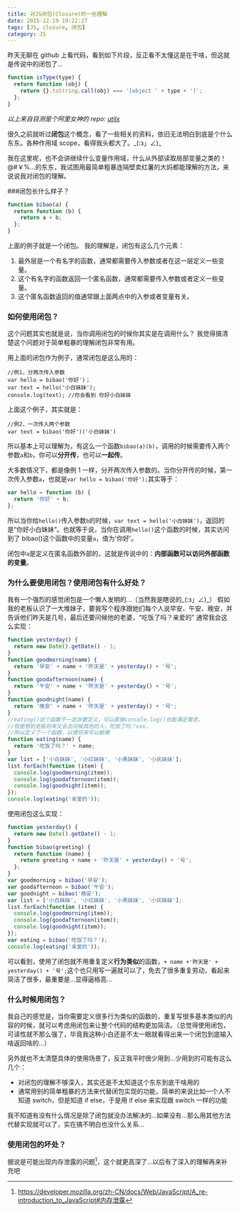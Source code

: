 ```yaml
---
title: 对JS闭包(Closure)的一些理解
date: 2015-12-19 19:22:27
tags: [JS, closure, 闭包]
category: JS
---
```


昨天无聊在 github 上看代码，看到如下片段，反正看不太懂这是在干啥，但这就是传说中的闭包了…

```js
function isType(type) {
  return function (obj) {
    return {}.toString.call(obj) === '[object ' + type + ']';
  };
}
```

_以上来自目测是个阿里女神的 repo: [utilx](https://github.com/fool2fish/utilx/blob/master/lib/index.js)_

很久之前就听过**闭包**这个概念，看了一些相关的资料，依旧无法明白到底是个什么东东。各种作用域 scope，看得我头都大了。\_(:з」∠)\_

我在这里呢，也不会讲继续什么变量作用域，什么从外部读取局部变量之类的！@#￥%…的东东，我试图用最简单粗暴连隔壁卖红薯的大妈都能理解的方法，来说说我对闭包的理解。

###闭包长什么样子？

```js
function bibao(a) {
  return function (b) {
    return a + b;
  };
}
```

上面的例子就是一个闭包。
我的理解是，闭包有这么几个元素：

1. 最外层是一个有名字的函数，通常都需要传入参数或者在这一层定义一些变量。
2. 这个有名字的函数返回一个匿名函数，通常都需要传入参数或者定义一些变量。
3. 这个匿名函数返回的值通常跟上面两点中的入参或者变量有关。

### 如何使用闭包？

这个问题其实也就是说，当你调用闭包的时候你其实是在调用什么？
我觉得搞清楚这个问题对于简单粗暴的理解闭包非常有用。

用上面的闭包作为例子，通常闭包是这么用的：

```
//例1，分两次传入参数
var hello = bibao('你好')；
var text = hello('小白妹妹');
console.log(text); //你会看到 你好小白妹妹
```

上面这个例子，其实就是：

```
//例2，一次传入两个参数
var text = bibao('你好')('小白妹妹')
```

所以基本上可以理解为，有这么一个函数`bibao(a)(b)`，调用的时候需要传入两个参数`a`和`b`，你可以**分开传**，也可以**一起传**。

大多数情况下，都是像例 1 一样，分开两次传入参数的。当你分开传的时候，第一次传入参数`a`，也就是`var hello = bibao('你好');`其实等于：

```js
var hello = function (b) {
  return '你好' + b;
};
```

所以当你给`hello()`传入参数`b`的时候，`var text = hello('小白妹妹')`，返回的是“你好小白妹妹”。也就等于说，当你在调用`hello()`这个函数的时候，其实访问到了 bibao()这个函数中的变量`a`，值为'你好'。

闭包中`a`是定义在匿名函数外部的，这就是传说中的：**内部函数可以访问外部函数的变量**。

### 为什么要使用闭包？使用闭包有什么好处？

我有一个强烈的感觉闭包是一个懒人发明的…（当然我是瞎说的\_(:з」∠)\_）
假如我的老板认识了一大堆妹子，要我写个程序跟她们每个人说早安、午安、晚安，并告诉他们昨天是几号，最后还要问候他的老婆，“吃饭了吗？亲爱的”
通常我会这么实现：

```js
function yesterday() {
  return new Date().getDate() - 1;
}
function goodmorning(name) {
  return '早安' + name + '昨天是' + yesterday() + '号';
}
function goodafternoon(name) {
  return '午安' + name + '昨天是' + yesterday() + '号';
}
function goodnight(name) {
  return '晚安' + name + '昨天是' + yesterday() + '号';
}
//eating()这个函数不一定非要定义，可以直接console.log()也能满足需求，
//但是想到老板将来又会去问候其他的人，吃饭了吗？xxx，
//所以定义了一个函数，以便将来可以偷懒
function eating(name) {
  return '吃饭了吗？' + name;
}
var list = ['小白妹妹', '小红妹妹', '小黑妹妹', '小灰妹妹'];
list.forEach(function (item) {
  console.log(goodmorning(item));
  console.log(goodafternoon(item));
  console.log(goodnight(item));
});
console.log(eating('亲爱的'));
```

使用闭包这么实现：

```js
function yesterday() {
  return new Date().getDate() - 1;
}
function bibao(greeting) {
  return function (name) {
    return greeting + name + '昨天是' + yesterday() + '号';
  };
}
var goodmorning = bibao('早安');
var goodafternoon = bibao('午安');
var goodnight = bibao('晚安');
var list = ['小白妹妹', '小红妹妹', '小黑妹妹', '小灰妹妹'];
list.forEach(function (item) {
  console.log(goodmorning(item));
  console.log(goodafternoon(item));
  console.log(goodnight(item));
});
var eating = bibao('吃饭了吗？');
console.log(eating('亲爱的'));
```

可以看到，使用了闭包就不用重复定义**行为类似**的函数，`+ name +'昨天是' + yesterday() + '号';`这个也只用写一遍就可以了，免去了很多重复劳动，看起来简洁了很多，最重要是…显得逼格高…

### 什么时候用闭包？

我自己的感觉是，当你需要定义很多行为类似的函数的，重复写很多基本类似的内容的时候，就可以考虑用闭包来让整个代码的结构更加简洁。（总觉得使用闭包，可读性就不那么强了，毕竟我这种小白还是不太一眼就看得出来一个闭包到底输入啥返回啥的…）

另外就也不太清楚具体的使用场景了，反正我平时很少用到…少用到的可能有这么几个：

- 对闭包的理解不够深入，其实还是不太知道这个东东到底干啥用的
- 通常用别的简单粗暴的方法来代替闭包实现的功能，简单的来说比如一个人不知道 switch，但是知道 if else，于是用 if else 来实现跟 switch 一样的功能

我不知道有没有什么情况是除了闭包就没办法解决的…如果没有…那么用其他方法代替实现就可以了，实在搞不明白也没什么关系…

### 使用闭包的坏处？

据说是可能出现内存泄露的问题[^1]，这个就更高深了…以后有了深入的理解再来补充吧

[^1]: https://developer.mozilla.org/zh-CN/docs/Web/JavaScript/A_re-introduction_to_JavaScript#内存泄露
